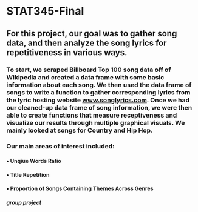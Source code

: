 # STAT345-Final


## For this project, our goal was to gather song data, and then analyze the song lyrics for repetitiveness in various ways.
### To start, we scraped Billboard Top 100 song data off of Wikipedia and created a data frame with some basic information about each song. We then used the data frame of songs to write a function to gather corresponding lyrics from the lyric hosting website www.songlyrics.com. Once we had our cleaned-up data frame of song information, we were then able to create functions that measure receptiveness and visualize our results through multiple graphical visuals. We mainly looked at songs for Country and Hip Hop.
### Our main areas of interest included: 
#### • Unqiue Words Ratio
#### • Title Repetition
#### • Proportion of Songs Containing Themes Across Genres


##### *group project*
